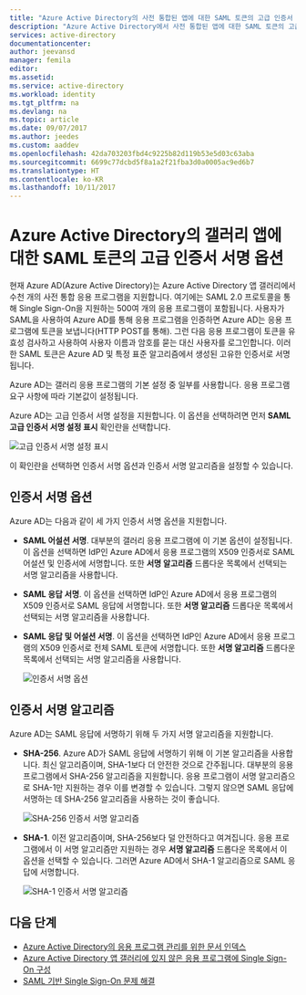 ```yaml
---
title: "Azure Active Directory의 사전 통합된 앱에 대한 SAML 토큰의 고급 인증서 서명 옵션 | Microsoft Docs"
description: "Azure Active Directory에서 사전 통합된 앱에 대한 SAML 토큰의 고급 인증서 서명 옵션을 사용하는 방법을 알아봅니다."
services: active-directory
documentationcenter: 
author: jeevansd
manager: femila
editor: 
ms.assetid: 
ms.service: active-directory
ms.workload: identity
ms.tgt_pltfrm: na
ms.devlang: na
ms.topic: article
ms.date: 09/07/2017
ms.author: jeedes
ms.custom: aaddev
ms.openlocfilehash: 42da703203fbd4c9225b82d119b53e5d03c63aba
ms.sourcegitcommit: 6699c77dcbd5f8a1a2f21fba3d0a0005ac9ed6b7
ms.translationtype: HT
ms.contentlocale: ko-KR
ms.lasthandoff: 10/11/2017
---
```

# <a name="advanced-certificate-signing-options-in-the-saml-token-for-gallery-apps-in-azure-active-directory"></a>Azure Active Directory의 갤러리 앱에 대한 SAML 토큰의 고급 인증서 서명 옵션
현재 Azure AD(Azure Active Directory)는 Azure Active Directory 앱 갤러리에서 수천 개의 사전 통합 응용 프로그램을 지원합니다. 여기에는 SAML 2.0 프로토콜을 통해 Single Sign-On을 지원하는 500여 개의 응용 프로그램이 포함됩니다. 사용자가 SAML을 사용하여 Azure AD를 통해 응용 프로그램을 인증하면 Azure AD는 응용 프로그램에 토큰을 보냅니다(HTTP POST를 통해). 그런 다음 응용 프로그램이 토큰을 유효성 검사하고 사용하여 사용자 이름과 암호를 묻는 대신 사용자를 로그인합니다. 이러한 SAML 토큰은 Azure AD 및 특정 표준 알고리즘에서 생성된 고유한 인증서로 서명됩니다.

Azure AD는 갤러리 응용 프로그램의 기본 설정 중 일부를 사용합니다. 응용 프로그램 요구 사항에 따라 기본값이 설정됩니다.

Azure AD는 고급 인증서 서명 설정을 지원합니다. 이 옵션을 선택하려면 먼저 **SAML 고급 인증서 서명 설정 표시** 확인란을 선택합니다.

![고급 인증서 서명 설정 표시][1]

이 확인란을 선택하면 인증서 서명 옵션과 인증서 서명 알고리즘을 설정할 수 있습니다.

## <a name="certificate-signing-options"></a>인증서 서명 옵션

Azure AD는 다음과 같이 세 가지 인증서 서명 옵션을 지원합니다.

* **SAML 어설션 서명**. 대부분의 갤러리 응용 프로그램에 이 기본 옵션이 설정됩니다. 이 옵션을 선택하면 IdP인 Azure AD에서 응용 프로그램의 X509 인증서로 SAML 어설션 및 인증서에 서명합니다. 또한 **서명 알고리즘** 드롭다운 목록에서 선택되는 서명 알고리즘을 사용합니다.

* **SAML 응답 서명**. 이 옵션을 선택하면 IdP인 Azure AD에서 응용 프로그램의 X509 인증서로 SAML 응답에 서명합니다. 또한 **서명 알고리즘** 드롭다운 목록에서 선택되는 서명 알고리즘을 사용합니다.

* **SAML 응답 및 어설션 서명**. 이 옵션을 선택하면 IdP인 Azure AD에서 응용 프로그램의 X509 인증서로 전체 SAML 토큰에 서명합니다. 또한 **서명 알고리즘** 드롭다운 목록에서 선택되는 서명 알고리즘을 사용합니다.

    ![인증서 서명 옵션][4]

## <a name="certificate-signing-algorithms"></a>인증서 서명 알고리즘

Azure AD는 SAML 응답에 서명하기 위해 두 가지 서명 알고리즘을 지원합니다.

* **SHA-256**. Azure AD가 SAML 응답에 서명하기 위해 이 기본 알고리즘을 사용합니다. 최신 알고리즘이며, SHA-1보다 더 안전한 것으로 간주됩니다. 대부분의 응용 프로그램에서 SHA-256 알고리즘을 지원합니다. 응용 프로그램이 서명 알고리즘으로 SHA-1만 지원하는 경우 이를 변경할 수 있습니다. 그렇지 않으면 SAML 응답에 서명하는 데 SHA-256 알고리즘을 사용하는 것이 좋습니다.

    ![SHA-256 인증서 서명 알고리즘][3]

* **SHA-1**. 이전 알고리즘이며, SHA-256보다 덜 안전하다고 여겨집니다. 응용 프로그램에서 이 서명 알고리즘만 지원하는 경우 **서명 알고리즘** 드롭다운 목록에서 이 옵션을 선택할 수 있습니다. 그러면 Azure AD에서 SHA-1 알고리즘으로 SAML 응답에 서명합니다.

    ![SHA-1 인증서 서명 알고리즘][2]

## <a name="next-steps"></a>다음 단계
* [Azure Active Directory의 응용 프로그램 관리를 위한 문서 인덱스](active-directory-apps-index.md)
* [Azure Active Directory 앱 갤러리에 있지 않은 응용 프로그램에 Single Sign-On 구성](active-directory-saas-custom-apps.md)
* [SAML 기반 Single Sign-On 문제 해결](develop/active-directory-saml-debugging.md)

<!--Image references-->

[1]: ./media/active-directory-enterprise-apps-advance-certificate-options/saml-advance-certificate.png
[2]: ./media/active-directory-enterprise-apps-advance-certificate-options/saml-signing-algo-sha1.png
[3]: ./media/active-directory-enterprise-apps-advance-certificate-options/saml-signing-algo-sha256.png
[4]: ./media/active-directory-enterprise-apps-advance-certificate-options/saml-signing-options.png
